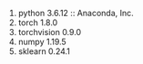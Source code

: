 1. python 3.6.12 :: Anaconda, Inc.
2. torch 1.8.0
3. torchvision 0.9.0
4. numpy 1.19.5
5. sklearn 0.24.1